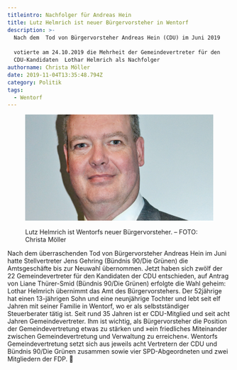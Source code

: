 ```yaml
---
titleintro: Nachfolger für Andreas Hein
title: Lutz Helmrich ist neuer Bürgervorsteher in Wentorf
description: >-
  Nach dem  Tod von Bürgervorsteher Andreas Hein (CDU) im Juni 2019

  votierte am 24.10.2019 die Mehrheit der Gemeindevertreter für den
  CDU-Kandidaten  Lothar Helmrich als Nachfolger
authorname: Christa Möller
date: 2019-11-04T13:35:48.794Z
category: Politik
tags:
  - Wentorf
---
```

<figure>

  <img src="/static/media/2019-lutz-helmrich.jpg">

  <figcaption>

Lutz Helmrich ist Wentorfs neuer Bürgervorsteher. – FOTO: Christa Möller   

  </figcaption>

</figure>

Nach dem überraschenden Tod von Bürgervorsteher Andreas Hein im Juni hatte Stellvertreter Jens Gehring (Bündnis 90/Die Grünen) die Amtsgeschäfte bis zur Neuwahl übernommen. Jetzt haben sich zwölf der 22 Gemeindevertreter für den Kandidaten der CDU entschieden, auf Antrag von Liane Thürer-Smid (Bündnis 90/Die Grünen) erfolgte die Wahl geheim: Lothar Helmrich übernimmt das Amt des Bürgervorstehers. 
Der 52jährige hat einen 13-jährigen Sohn und eine neunjährige Tochter und lebt seit elf Jahren mit seiner Familie in Wentorf, wo er als selbstständiger Steuerberater tätig ist. Seit rund 35 Jahren ist er CDU-Mitglied und seit acht Jahren Gemeindevertreter. Ihm ist wichtig, als Bürgervorsteher die Position der Gemeindevertretung etwas zu stärken und »ein friedliches Miteinander zwischen Gemeindevertretung und Verwaltung zu erreichen«.
Wentorfs Gemeindevertretung setzt sich aus jeweils acht Vertretern der CDU und Bündnis 90/Die Grünen zusammen sowie vier SPD-Abgeordneten und zwei Mitgliedern der FDP.

